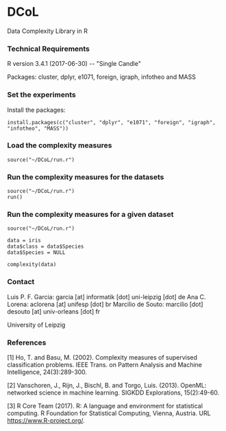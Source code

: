# DCoL

Data Complexity Library in R

### Technical Requirements

R version 3.4.1 (2017-06-30) -- "Single Candle"

Packages: cluster, dplyr, e1071, foreign, igraph, infotheo and MASS

### Set the experiments

Install the packages:

```
install.packages(c("cluster", "dplyr", "e1071", "foreign", "igraph", "infotheo", "MASS"))
```
### Load the complexity measures

```
source("~/DCoL/run.r")
```

### Run the complexity measures for the datasets

```
source("~/DCoL/run.r")
run()
```
### Run the complexity measures for a given dataset

```
source("~/DCoL/run.r")

data = iris
data$class = data$Species
data$Species = NULL

complexity(data)
```

### Contact

Luis P. F. Garcia: garcia [at] informatik [dot] uni-leipzig [dot] de
Ana C. Lorena: aclorena [at] unifesp [dot] br
Marcilio de Souto: marcilio [dot] desouto [at] univ-orleans [dot] fr 

University of Leipzig


### References

[1] Ho, T. and Basu, M. (2002). Complexity measures of supervised classification problems. IEEE Trans. on Pattern Analysis and Machine Intelligence, 24(3):289-300.

[2] Vanschoren, J., Rijn, J., Bischl, B. and Torgo, Luis. (2013). OpenML: networked science in machine learning. SIGKDD Explorations, 15(2):49-60.

[3]   R Core Team (2017). R: A language and environment for statistical computing. R Foundation for Statistical Computing, Vienna, Austria.  URL https://www.R-project.org/.

